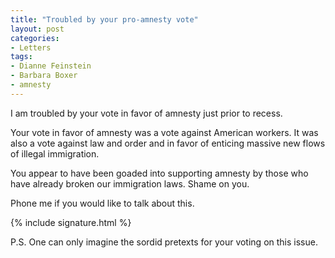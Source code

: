 ```yaml
---
title: "Troubled by your pro-amnesty vote"
layout: post
categories:
- Letters
tags:
- Dianne Feinstein
- Barbara Boxer
- amnesty
---
```


I am troubled by your vote in favor of amnesty just prior to recess. 

Your vote in favor of amnesty was a vote against American workers. It was also a vote against law and order and in favor of enticing massive new flows of illegal immigration. 

You appear to have been goaded into supporting amnesty by those who have already broken our immigration laws. Shame on you.

Phone me if you would like to talk about this.

{% include signature.html %}

P.S. One can only imagine the sordid pretexts for your voting on this issue.
